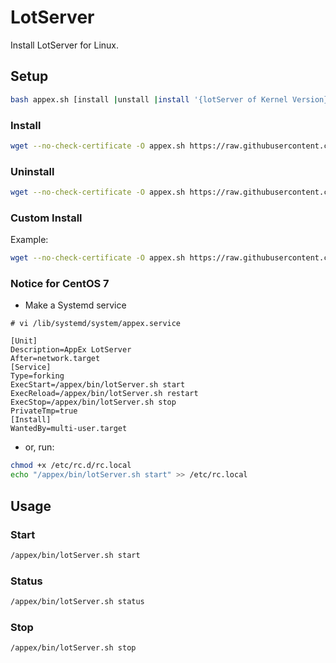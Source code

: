 # LotServer

Install LotServer for Linux.

## Setup
```bash
bash appex.sh [install |unstall |install '{lotServer of Kernel Version}']
```
### Install
```bash
wget --no-check-certificate -O appex.sh https://raw.githubusercontent.com/AndlsH/LotServer/master/appex.sh && chmod +x appex.sh && bash appex.sh install
```

### Uninstall
```bash
wget --no-check-certificate -O appex.sh https://raw.githubusercontent.com/AndlsH/LotServer/master/appex.sh && chmod +x appex.sh && bash appex.sh unstall
```

### Custom Install
Example:
```bash
wget --no-check-certificate -O appex.sh https://raw.githubusercontent.com/AndlsH/LotServer/master/appex.sh && chmod +x appex.sh && bash appex.sh install '3.10.0-229.1.2.el7.x86_64'
```

### Notice for CentOS 7
- Make a Systemd service
```
# vi /lib/systemd/system/appex.service

[Unit]
Description=AppEx LotServer
After=network.target
[Service]
Type=forking
ExecStart=/appex/bin/lotServer.sh start
ExecReload=/appex/bin/lotServer.sh restart
ExecStop=/appex/bin/lotServer.sh stop
PrivateTmp=true
[Install]
WantedBy=multi-user.target
```
- or, run:
```bash
chmod +x /etc/rc.d/rc.local
echo "/appex/bin/lotServer.sh start" >> /etc/rc.local
```


## Usage

### Start
```bash
/appex/bin/lotServer.sh start
```

### Status
```bash
/appex/bin/lotServer.sh status
```

### Stop
```bash
/appex/bin/lotServer.sh stop
```
